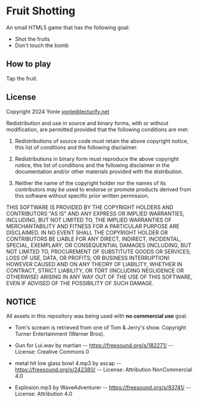 # Fruit Shotting
An small HTML5 game that has the following goal:
- Shot the fruits
- Don't touch the bomb

## How to play
Tap the fruit.

## License

Copyright 2024 Yonle <yonle@lecturify.net>

Redistribution and use in source and binary forms, with or without modification, are permitted provided that the following conditions are met:

1. Redistributions of source code must retain the above copyright notice, this list of conditions and the following disclaimer.

2. Redistributions in binary form must reproduce the above copyright notice, this list of conditions and the following disclaimer in the documentation and/or other materials provided with the distribution.

3. Neither the name of the copyright holder nor the names of its contributors may be used to endorse or promote products derived from this software without specific prior written permission.

THIS SOFTWARE IS PROVIDED BY THE COPYRIGHT HOLDERS AND CONTRIBUTORS "AS IS" AND ANY EXPRESS OR IMPLIED WARRANTIES, INCLUDING, BUT NOT LIMITED TO, THE IMPLIED WARRANTIES OF MERCHANTABILITY AND FITNESS FOR A PARTICULAR PURPOSE ARE DISCLAIMED. IN NO EVENT SHALL THE COPYRIGHT HOLDER OR CONTRIBUTORS BE LIABLE FOR ANY DIRECT, INDIRECT, INCIDENTAL, SPECIAL, EXEMPLARY, OR CONSEQUENTIAL DAMAGES (INCLUDING, BUT NOT LIMITED TO, PROCUREMENT OF SUBSTITUTE GOODS OR SERVICES; LOSS OF USE, DATA, OR PROFITS; OR BUSINESS INTERRUPTION) HOWEVER CAUSED AND ON ANY THEORY OF LIABILITY, WHETHER IN CONTRACT, STRICT LIABILITY, OR TORT (INCLUDING NEGLIGENCE OR OTHERWISE) ARISING IN ANY WAY OUT OF THE USE OF THIS SOFTWARE, EVEN IF ADVISED OF THE POSSIBILITY OF SUCH DAMAGE.

## NOTICE
All assets in this repository was being used with **no commercial use** goal.

- Tom's scream is retrieved from one of Tom & Jerry's show. Copyright Turner Entertainment (Warner Bros).

- Gun for Lui.wav by martian -- https://freesound.org/s/182271/ -- License: Creative Commons 0
- metal hit low glass bowl 4.mp3 by ascap -- https://freesound.org/s/242380/ -- License: Attribution NonCommercial 4.0
- Explosion.mp3 by WaveAdventurer -- https://freesound.org/s/93741/ -- License: Attribution 4.0

